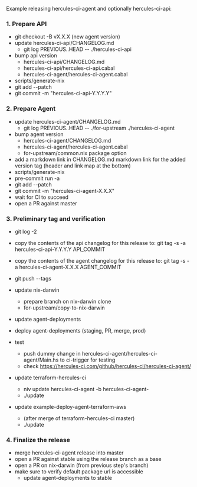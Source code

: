 Example releasing hercules-ci-agent and optionally hercules-ci-api:

### 1. Prepare API

- git checkout -B vX.X.X (new agent version)
- update hercules-ci-api/CHANGELOG.md
   - git log PREVIOUS..HEAD -- ./hercules-ci-api
- bump api version
   - hercules-ci-api/CHANGELOG.md
   - hercules-ci-api/hercules-ci-api.cabal
   - hercules-ci-agent/hercules-ci-agent.cabal
- scripts/generate-nix
- git add --patch
- git commit -m "hercules-ci-api-Y.Y.Y.Y"

### 2. Prepare Agent

- update hercules-ci-agent/CHANGELOG.md
   - git log PREVIOUS..HEAD -- ./for-upstream ./hercules-ci-agent
- bump agent version
   - hercules-ci-agent/CHANGELOG.md
   - hercules-ci-agent/hercules-ci-agent.cabal
   - for-upstream/common.nix package option
- add a markdown link in CHANGELOG.md markdown link for the added version tag (header and link map at the bottom)
- scripts/generate-nix
- pre-commit run -a
- git add --patch
- git commit -m "hercules-ci-agent-X.X.X"
- wait for CI to succeed
- open a PR against master

### 3. Preliminary tag and verification

- git log -2
- copy the contents of the api changelog for this release to: git tag -s -a hercules-ci-api-Y.Y.Y.Y API_COMMIT
- copy the contents of the agent changelog for this release to: git tag -s -a hercules-ci-agent-X.X.X AGENT_COMMIT
- git push --tags
- update nix-darwin
   - prepare branch on nix-darwin clone
   - for-upstream/copy-to-nix-darwin <path-to-nix-darwin-clone>
- update agent-deployments
- deploy agent-deployments (staging, PR, merge, prod)
- test
   - push dummy change in hercules-ci-agent/hercules-ci-agent/Main.hs to ci-trigger for testing
   - check https://hercules-ci.com/github/hercules-ci/hercules-ci-agent/

- update terraform-hercules-ci
   - niv update hercules-ci-agent -b hercules-ci-agent-<VERSION>
   - ./update
- update example-deploy-agent-terraform-aws
   - (after merge of terraform-hercules-ci master)
   - ./update

### 4. Finalize the release

- merge hercules-ci-agent release into master
- open a PR against stable using the release branch as a base
- open a PR on nix-darwin (from previous step's branch)
- make sure to verify default package url is accessible
   - update agent-deployments to stable
